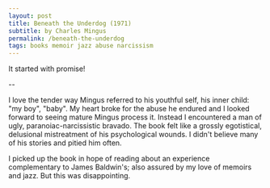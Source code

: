 ```yaml
---
layout: post
title: Beneath the Underdog (1971)
subtitle: by Charles Mingus
permalink: /beneath-the-underdog
tags: books memoir jazz abuse narcissism
---
```


It started with promise!
<!--more--> --
I love the tender way Mingus referred to his youthful self, his inner child: "my boy", "baby".
My heart broke for the abuse he endured and I looked forward to seeing mature Mingus process it.
Instead I encountered a man of ugly, paranoiac-narcissistic bravado.
The book felt like a grossly egotistical, delusional mistreatment of his psychological wounds.
I didn't believe many of his stories and pitied him often.

I picked up the book in hope of reading about an experience complementary to James Baldwin's; also assured by my love of memoirs and jazz.
But this was disappointing.
